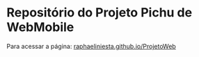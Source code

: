 # Repositório do Projeto Pichu de WebMobile

Para acessar a página: [raphaeliniesta.github.io/ProjetoWeb](https://raphaeliniesta.github.io/ProjetoWeb/)
